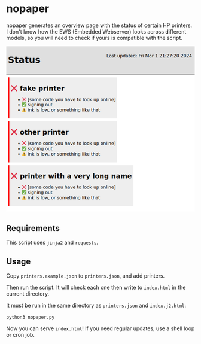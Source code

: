 # nopaper

nopaper generates an overview page with the status of certain HP printers.
I don't know how the EWS (Embedded Webserver) looks across different models,
so you will need to check if yours is compatible with the script.

![Example image of the page](example.png)

## Requirements
This script uses `jinja2` and `requests`.

## Usage

Copy `printers.example.json` to `printers.json`, and add printers.

Then run the script. It will check each one then write to `index.html` in the
current directory.

It must be run in the same directory as `printers.json` and `index.j2.html`:

`python3 nopaper.py`

Now you can serve `index.html`! If you need regular updates, use a shell loop or
cron job.
